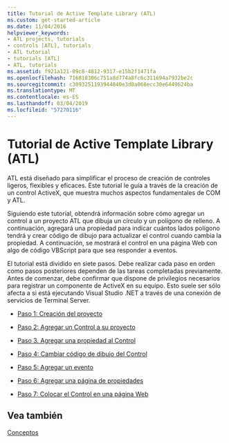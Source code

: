 ```yaml
---
title: Tutorial de Active Template Library (ATL)
ms.custom: get-started-article
ms.date: 11/04/2016
helpviewer_keywords:
- ATL projects, tutorials
- controls [ATL], tutorials
- ATL tutorial
- tutorials [ATL]
- ATL, tutorials
ms.assetid: f921a121-09c8-4812-9317-e15b2f1471fa
ms.openlocfilehash: 716818306c751a8d774a8fc6c311694a7932be2c
ms.sourcegitcommit: c3093251193944840e3d0a068ecc30e6449624ba
ms.translationtype: MT
ms.contentlocale: es-ES
ms.lasthandoff: 03/04/2019
ms.locfileid: "57270116"
---
```

# <a name="active-template-library-atl-tutorial"></a>Tutorial de Active Template Library (ATL)

ATL está diseñado para simplificar el proceso de creación de controles ligeros, flexibles y eficaces. Este tutorial le guía a través de la creación de un control ActiveX, que muestra muchos aspectos fundamentales de COM y ATL.

Siguiendo este tutorial, obtendrá información sobre cómo agregar un control a un proyecto ATL que dibuja un círculo y un polígono de relleno. A continuación, agregará una propiedad para indicar cuántos lados polígono tendrá y crear código de dibujo para actualizar el control cuando cambia la propiedad. A continuación, se mostrará el control en una página Web con algo de código VBScript para que sea responder a eventos.

El tutorial está dividido en siete pasos. Debe realizar cada paso en orden como pasos posteriores dependen de las tareas completadas previamente. Antes de comenzar, debe confirmar que dispone de privilegios necesarios para registrar un componente de ActiveX en su equipo. Esto suele ser sólo afecta a si está ejecutando Visual Studio .NET a través de una conexión de servicios de Terminal Server.

- [Paso 1: Creación del proyecto](../atl/creating-the-project-atl-tutorial-part-1.md)

- [Paso 2: Agregar un Control a su proyecto](../atl/adding-a-control-atl-tutorial-part-2.md)

- [Paso 3. Agregar una propiedad al Control](../atl/adding-a-property-to-the-control-atl-tutorial-part-3.md)

- [Paso 4: Cambiar código de dibujo del Control](../atl/changing-the-drawing-code-atl-tutorial-part-4.md)

- [Paso 5: Agregar un evento](../atl/adding-an-event-atl-tutorial-part-5.md)

- [Paso 6: Agregar una página de propiedades](../atl/adding-a-property-page-atl-tutorial-part-6.md)

- [Paso 7: Colocar el Control en una página Web](../atl/putting-the-control-on-a-web-page-atl-tutorial-part-7.md)

## <a name="see-also"></a>Vea también

[Conceptos](../atl/active-template-library-atl-concepts.md)
